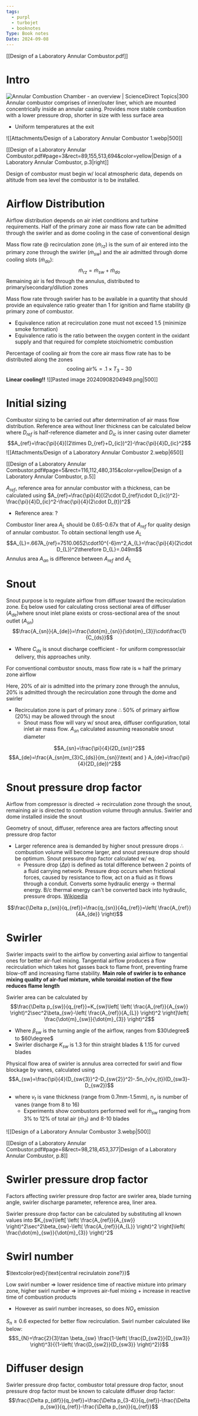 ```yaml
---
tags:
  - purpl
  - turbojet
  - booknotes
Type: Book notes
Date: 2024-09-08
---
```

[[Design of a Laboratory Annular Combustor.pdf]]
# Intro
![Annular Combustion Chamber - an overview | ScienceDirect Topics|300](https://ars.els-cdn.com/content/image/3-s2.0-B9780124104617000043-f04-050-9780124104617.jpg)
Annular combustor comprises of inner/outer liner, which are mounted concentrically inside an annular casing. Provides more stable combustion with a lower pressure drop, shorter in size with less surface area
- Uniform temperatures at the exit

![[Attachments/Design of a Laboratory Annular Combustor 1.webp|500]]

[[Design of a Laboratory Annular Combustor.pdf#page=3&rect=89,155,513,694&color=yellow|Design of a Laboratory Annular Combustor, p.3|right]]

Design of combustor must begin w/ local atmospheric data, depends on altitude from sea level the combustor is to be installed. 
# Airflow Distribution
Airflow distribution depends on air inlet conditions and turbine requirements. Half of the primary zone air mass flow rate can be admitted through the swirler and as dome cooling in the case of conventional design

Mass flow rate @ recirculation zone $(\dot{m}_{rz})$ is the sum of air entered into the primary zone through the swirler $(\dot{m}_{sw})$ and the air admitted through dome cooling slots $(\dot{m}_{do}):$
 $$\dot{m}_{rz}=\dot{m}_{sw}+\dot{m}_{do}$$
 Remaining air is fed through the annulus, distributed to primary/secondary/dilution zones
 
 Mass flow rate through swirler has to be available in a quantity that should provide an equivalence ratio greater than 1 for ignition and flame stability @ primary zone of combustor. 
 - Equivalence ration at recirculation zone must not exceed 1.5 (minimize smoke formation)
 - Equivalence ratio is the ratio between the oxygen content in the oxidant supply and that required for complete stoichiometric combustion

Percentage of cooling air from the core air mass flow rate has to be distributed along the zones
$$\text{cooling air\%}=.1\times T_{3}-30$$
**Linear cooling!!**
![[Pasted image 20240908204949.png|500]]
# Initial sizing
Combustor sizing to be carried out after determination of air mass flow distribution. Reference area without liner thickness can be calculated below where $D_{ref}$ is half-reference diameter and $D_{ic}$ is inner casing outer diameter
$$A_{ref}=\frac{\pi}{4}[(2\times D_{ref}+D_{ic})^2]-\frac{\pi}{4}D_{ic}^2$$
![[Attachments/Design of a Laboratory Annular Combustor 2.webp|650]]

[[Design of a Laboratory Annular Combustor.pdf#page=5&rect=116,112,480,315&color=yellow|Design of a Laboratory Annular Combustor, p.5]]

$A_{ref}$, reference area for annular combustor with a thickness, can be calculated using $A_{ref}=\frac{\pi}{4}[(2\cdot D_{ref}\cdot D_{ic})^2]-\frac{\pi}{4}D_{ic}^2-\frac{\pi}{4}(2\cdot D_{t})^2$
- Reference area: ?

Combustor liner area $A_{L}$ should be 0.65-0.67x that of $A_{ref}$ for quality design of annular combustor. To obtain sectional length use $A_L$
$$A_{L}=.667A_{ref}=7510.0652\cdot10^{-6}m^2,A_{L}=\frac{\pi}{4}(2\cdot D_{L})^2\therefore D_{L}=.049m$$
Annulus area $A_{an}$ is difference between $A_{ref}$ and $A_{L}$
# Snout
Snout purpose is to regulate airflow from diffuser toward the recirculation zone. Eq below used for calculating cross sectional area of diffuser ($A_{de}$)where snout inlet plane exists or cross-sectional area of the snout outlet ($A_{sn}$)
$$\frac{A_{sn}}{A_{de}}=\frac{\dot{m}_{sn}}{\dot{m}_{3}}\cdot\frac{1}{C_{ds}}$$
- Where $C_{ds}$ is snout discharge coefficient - for uniform compressor/air delivery, this approaches unity. 

For conventional combustor snouts, mass flow rate is $\approx$ half the primary zone airflow

Here, 20% of air is admitted into the primary zone through the annulus, 20% is admitted through the recirculation zone through the dome and swirler
- Recirculation zone is part of primary zone $\therefore$ 50% of primary airflow (20%) may be allowed through the snout 
	- Snout mass flow will vary w/ snout area, diffuser configuration, total inlet air mass flow. $A_{sn}$ calculated assuming reasonable snout diameter

$$A_{sn}=\frac{\pi}{4}(2D_{sn})^2$$
$$A_{de}=\frac{A_{sn}m_{3}C_{ds}}{m_{sn}}\text{ and } A_{de}=\frac{\pi}{4}(2D_{de})^2$$
# Snout pressure drop factor
Airflow from compressor is directed -> recirculation zone through the snout, remaining air is directed to combustion volume through annulus. Swirler and dome installed inside the snout

Geometry of snout, diffuser, reference area are factors affecting snout pressure drop factor 
- Larger reference area is demanded by higher snout pressure drops $\therefore$ combustion volume will become larger, and snout pressure drop should be optimum. Snout pressure drop factor calculated w/ eq.
	- Pressure drop $(\Delta p)$ is defined as total difference between 2 points of a fluid carrying network. Pressure drop occurs when frictional forces, caused by resistance to flow, act on a fluid as it flows through a conduit. Converts some hydraulic energy -> thermal energy. B/c  thermal energy can't be converted back into hydraulic, pressure drops. [Wikipedia](https://en.wikipedia.org/wiki/Pressure_drop)

$$\frac{\Delta p_{sn}}{q_{ref}}=\frac{q_{sn}}{4q_{ref}}=\left( \frac{A_{ref}}{4A_{de}} \right)$$
# Swirler
Swirler impacts swirl to the airflow by converting axial airflow to tangential ones for better air-fuel mixing. Tangential airflow produces a flow recirculation which takes hot gasses back to flame front, preventing frame blow-off and increasing flame stability. **Main role of swirler is to enhance mixing quality of air-fuel mixture, while toroidal motion of the flow reduces flame length**

Swirler area can be calculated by 
$$\frac{\Delta p_{sw}}{q_{ref}}=K_{sw}\left[ \left( \frac{A_{ref}}{A_{sw}} \right)^2\sec^2\beta_{sw}-\left( \frac{A_{ref}}{A_{L}} \right)^2 \right]\left( \frac{\dot{m}_{sw}}{\dot{m}_{3}} \right)^2$$
- Where $\beta_{sw}$ is the turning angle of the airflow, ranges from $30\degree$ to $60\degree$
- Swirler discharge $K_{sw}$ is 1.3 for thin straight blades & 1.15 for curved blades

Physical flow area of swirler is annulus area corrected for swirl and flow blockage by vanes, calculated using 
$$A_{sw}=\frac{\pi}{4}(D_{sw{3}}^2-D_{sw{2}}^2)-.5n_{v}v_{t})(D_{sw3}-D_{sw2})$$
- where $v_{t}$ is vane thickness (range from 0.7mm-1.5mm), $n_{v}$ is number of vanes (range from 8 to 16)
	- Experiments show combustors performed well for $\dot{m}_{sw}$ ranging from 3% to 12% of total air ($\dot{m}_{3}$) and 8-10 blades

![[Design of a Laboratory Annular Combustor 3.webp|500]]

[[Design of a Laboratory Annular Combustor.pdf#page=8&rect=98,218,453,377|Design of a Laboratory Annular Combustor, p.8]]
# Swirler pressure drop factor
Factors affecting swirler pressure drop factor are swirler area, blade turning angle, swirler discharge parameter, reference area, liner area. 

Swirler pressure drop factor can be calculated by substituting all known values into $K_{sw}\left[ \left( \frac{A_{ref}}{A_{sw}} \right)^2\sec^2\beta_{sw}-\left( \frac{A_{ref}}{A_{L}} \right)^2 \right]\left( \frac{\dot{m}_{sw}}{\dot{m}_{3}} \right)^2$
# Swirl number
$\textcolor{red}{\text{central recirulatoin zone?}}$

Low swirl number => lower residence time of reactive mixture into primary zone, higher swirl number => improves air-fuel mixing + increase in reactive time of combustion products
- However as swirl number increases, so does $NO_{x}$ emission

$S_{n}\geq0.6$ expected for better flow recirculation. Swirl number calculated like below:
$$S_{N}=\frac{2}{3}\tan \beta_{sw} \frac{1-\left( \frac{D_{sw2}}{D_{sw3}} \right)^3}{{1-\left( \frac{D_{sw2}}{D_{sw3}} \right)^2}}$$
# Diffuser design
Swirler pressure drop factor, combustor total pressure drop factor, snout pressure drop factor must be known to calculate diffuser drop factor:
$$\frac{\Delta p_{dif}}{q_{ref}}=\frac{\Delta p_{3-4}}{q_{ref}}-\frac{\Delta p_{sw}}{q_{ref}}-\frac{\Delta p_{sn}}{q_{ref}}$$